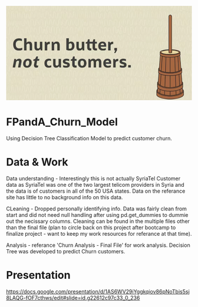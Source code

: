 ![Alt Text](./Images/Churn.png)


# FPandA_Churn_Model
Using Decision Tree Classification Model to predict customer churn.


# Data & Work
Data understanding - Interestingly this is not actually SyriaTel Customer data as SyriaTel was one of the two largest telicom providers in Syria and the data is of customers in all of the 50 USA states. Data on the referance site has little to no background info on this data.

CLeaning - Dropped personally identifying info. Data was fairly clean from start and did not need null handling after using pd.get_dummies to dummie out the necissary columns. 
Cleaning can be found in the multiple files other than the final file (plan to circle back on this project after bootcamp to finalize project - want to keep my work resources for referance at that time).

Analysis - referance 'Churn Analysis - Final File' for work analysis. Decision Tree was developed to predict Churn customers.


# Presentation
https://docs.google.com/presentation/d/1AS6WV29iYggkqiov86pNoTbis5sj8LAQG-fOF7cthws/edit#slide=id.g22612c97c33_0_236



